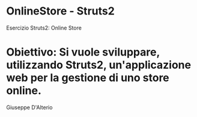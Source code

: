 OnlineStore - Struts2
===================

Esercizio Struts2: Online Store

Obiettivo:
Si vuole sviluppare, utilizzando Struts2, un'applicazione web per la gestione di uno store online.
=
Giuseppe D'Alterio
